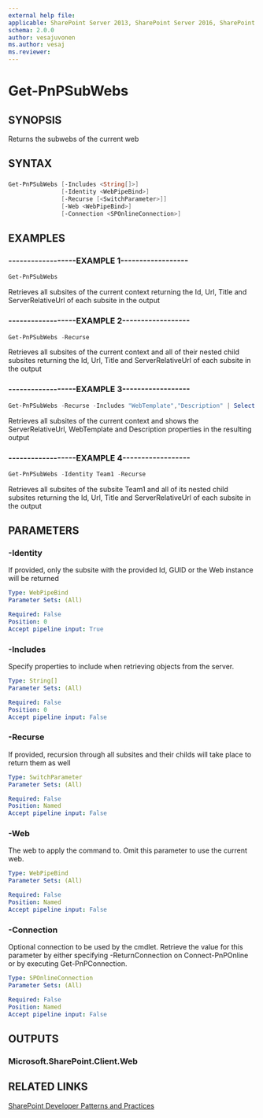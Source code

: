 ```yaml
---
external help file:
applicable: SharePoint Server 2013, SharePoint Server 2016, SharePoint Online
schema: 2.0.0
author: vesajuvonen
ms.author: vesaj
ms.reviewer:
---
```

# Get-PnPSubWebs

## SYNOPSIS
Returns the subwebs of the current web

## SYNTAX 

### 
```powershell
Get-PnPSubWebs [-Includes <String[]>]
               [-Identity <WebPipeBind>]
               [-Recurse [<SwitchParameter>]]
               [-Web <WebPipeBind>]
               [-Connection <SPOnlineConnection>]
```

## EXAMPLES

### ------------------EXAMPLE 1------------------
```powershell
Get-PnPSubWebs
```

Retrieves all subsites of the current context returning the Id, Url, Title and ServerRelativeUrl of each subsite in the output

### ------------------EXAMPLE 2------------------
```powershell
Get-PnPSubWebs -Recurse
```

Retrieves all subsites of the current context and all of their nested child subsites returning the Id, Url, Title and ServerRelativeUrl of each subsite in the output

### ------------------EXAMPLE 3------------------
```powershell
Get-PnPSubWebs -Recurse -Includes "WebTemplate","Description" | Select ServerRelativeUrl, WebTemplate, Description
```

Retrieves all subsites of the current context and shows the ServerRelativeUrl, WebTemplate and Description properties in the resulting output

### ------------------EXAMPLE 4------------------
```powershell
Get-PnPSubWebs -Identity Team1 -Recurse
```

Retrieves all subsites of the subsite Team1 and all of its nested child subsites returning the Id, Url, Title and ServerRelativeUrl of each subsite in the output

## PARAMETERS

### -Identity
If provided, only the subsite with the provided Id, GUID or the Web instance will be returned

```yaml
Type: WebPipeBind
Parameter Sets: (All)

Required: False
Position: 0
Accept pipeline input: True
```

### -Includes
Specify properties to include when retrieving objects from the server.

```yaml
Type: String[]
Parameter Sets: (All)

Required: False
Position: 0
Accept pipeline input: False
```

### -Recurse
If provided, recursion through all subsites and their childs will take place to return them as well

```yaml
Type: SwitchParameter
Parameter Sets: (All)

Required: False
Position: Named
Accept pipeline input: False
```

### -Web
The web to apply the command to. Omit this parameter to use the current web.

```yaml
Type: WebPipeBind
Parameter Sets: (All)

Required: False
Position: Named
Accept pipeline input: False
```

### -Connection
Optional connection to be used by the cmdlet. Retrieve the value for this parameter by either specifying -ReturnConnection on Connect-PnPOnline or by executing Get-PnPConnection.

```yaml
Type: SPOnlineConnection
Parameter Sets: (All)

Required: False
Position: Named
Accept pipeline input: False
```

## OUTPUTS

### Microsoft.SharePoint.Client.Web

## RELATED LINKS

[SharePoint Developer Patterns and Practices](http://aka.ms/sppnp)
